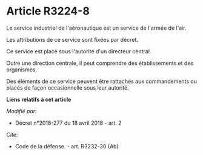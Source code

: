 # Article R3224-8

Le service industriel de l'aéronautique est un service de l'armée de l'air.

Les attributions de ce service sont fixées par décret.

Ce service est placé sous l'autorité d'un directeur central.

Outre une direction centrale, il peut comprendre des établissements et des organismes.

Des éléments de ce service peuvent être rattachés aux commandements ou placés de façon occasionnelle sous leur autorité.

**Liens relatifs à cet article**

_Modifié par_:

  - Décret n°2018-277 du 18 avril 2018 - art. 2

_Cite_:

  - Code de la défense. - art. R3232-30 (Ab)
